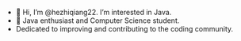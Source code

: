 - 👋 Hi, I’m @hezhiqiang22. I’m interested in Java.
- 👀 Java enthusiast and Computer Science student.
- Dedicated to improving and contributing to the coding community.
